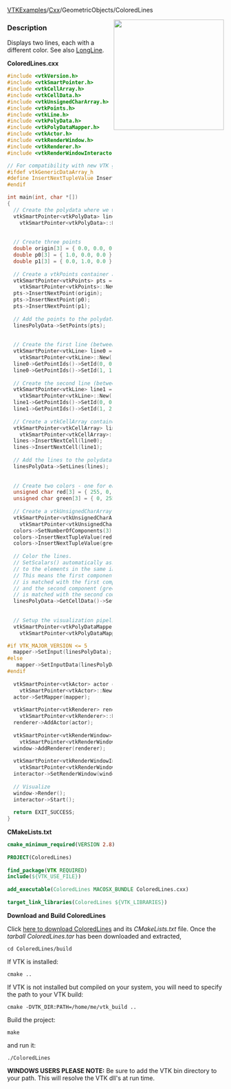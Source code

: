 [VTKExamples](/index/)/[Cxx](/Cxx)/GeometricObjects/ColoredLines

<img align="right" src="https://github.com/lorensen/VTKExamples/blob/gh-pages/Testing/Baseline/GeometricObjects/TestColoredLines.png?raw=true" width="256" />

### Description
Displays two lines, each with a different color. See also [LongLine](Cxx/GeometricObjects/LongLine).

**ColoredLines.cxx**
```c++
#include <vtkVersion.h>
#include <vtkSmartPointer.h>
#include <vtkCellArray.h>
#include <vtkCellData.h>
#include <vtkUnsignedCharArray.h>
#include <vtkPoints.h>
#include <vtkLine.h>
#include <vtkPolyData.h>
#include <vtkPolyDataMapper.h>
#include <vtkActor.h>
#include <vtkRenderWindow.h>
#include <vtkRenderer.h>
#include <vtkRenderWindowInteractor.h>

// For compatibility with new VTK generic data arrays
#ifdef vtkGenericDataArray_h
#define InsertNextTupleValue InsertNextTypedTuple
#endif

int main(int, char *[])
{
  // Create the polydata where we will store all the geometric data
  vtkSmartPointer<vtkPolyData> linesPolyData =
    vtkSmartPointer<vtkPolyData>::New();
  
  
  // Create three points
  double origin[3] = { 0.0, 0.0, 0.0 };
  double p0[3] = { 1.0, 0.0, 0.0 };
  double p1[3] = { 0.0, 1.0, 0.0 };
  
  // Create a vtkPoints container and store the points in it
  vtkSmartPointer<vtkPoints> pts =
    vtkSmartPointer<vtkPoints>::New();
  pts->InsertNextPoint(origin);
  pts->InsertNextPoint(p0);
  pts->InsertNextPoint(p1);
  
  // Add the points to the polydata container
  linesPolyData->SetPoints(pts);
  
  
  // Create the first line (between Origin and P0)
  vtkSmartPointer<vtkLine> line0 =
    vtkSmartPointer<vtkLine>::New();
  line0->GetPointIds()->SetId(0, 0); // the second 0 is the index of the Origin in linesPolyData's points
  line0->GetPointIds()->SetId(1, 1); // the second 1 is the index of P0 in linesPolyData's points
  
  // Create the second line (between Origin and P1)
  vtkSmartPointer<vtkLine> line1 =
    vtkSmartPointer<vtkLine>::New();
  line1->GetPointIds()->SetId(0, 0); // the second 0 is the index of the Origin in linesPolyData's points
  line1->GetPointIds()->SetId(1, 2); // 2 is the index of P1 in linesPolyData's points
  
  // Create a vtkCellArray container and store the lines in it
  vtkSmartPointer<vtkCellArray> lines =
    vtkSmartPointer<vtkCellArray>::New();
  lines->InsertNextCell(line0);
  lines->InsertNextCell(line1);
  
  // Add the lines to the polydata container
  linesPolyData->SetLines(lines);
  
  
  // Create two colors - one for each line
  unsigned char red[3] = { 255, 0, 0 };
  unsigned char green[3] = { 0, 255, 0 };
  
  // Create a vtkUnsignedCharArray container and store the colors in it
  vtkSmartPointer<vtkUnsignedCharArray> colors =
    vtkSmartPointer<vtkUnsignedCharArray>::New();
  colors->SetNumberOfComponents(3);
  colors->InsertNextTupleValue(red);
  colors->InsertNextTupleValue(green);
  
  // Color the lines.
  // SetScalars() automatically associates the values in the data array passed as parameter
  // to the elements in the same indices of the cell data array on which it is called.
  // This means the first component (red) of the colors array
  // is matched with the first component of the cell array (line 0)
  // and the second component (green) of the colors array
  // is matched with the second component of the cell array (line 1)
  linesPolyData->GetCellData()->SetScalars(colors);
  
  
  // Setup the visualization pipeline
  vtkSmartPointer<vtkPolyDataMapper> mapper =
    vtkSmartPointer<vtkPolyDataMapper>::New();

#if VTK_MAJOR_VERSION <= 5
  mapper->SetInput(linesPolyData);
#else
   mapper->SetInputData(linesPolyData);
#endif
  
  vtkSmartPointer<vtkActor> actor =
    vtkSmartPointer<vtkActor>::New();
  actor->SetMapper(mapper);
  
  vtkSmartPointer<vtkRenderer> renderer =
    vtkSmartPointer<vtkRenderer>::New();
  renderer->AddActor(actor);
  
  vtkSmartPointer<vtkRenderWindow> window =
    vtkSmartPointer<vtkRenderWindow>::New();
  window->AddRenderer(renderer);
  
  vtkSmartPointer<vtkRenderWindowInteractor> interactor =
    vtkSmartPointer<vtkRenderWindowInteractor>::New();
  interactor->SetRenderWindow(window);
  
  // Visualize
  window->Render();
  interactor->Start();
  
  return EXIT_SUCCESS;
}
```
**CMakeLists.txt**
```cmake
cmake_minimum_required(VERSION 2.8)
 
PROJECT(ColoredLines)
 
find_package(VTK REQUIRED)
include(${VTK_USE_FILE})
 
add_executable(ColoredLines MACOSX_BUNDLE ColoredLines.cxx)
 
target_link_libraries(ColoredLines ${VTK_LIBRARIES})
```

**Download and Build ColoredLines**

Click [here to download ColoredLines](https://github.com/lorensen/VTKWikiExamplesTarballs/raw/master/ColoredLines.tar) and its *CMakeLists.txt* file.
Once the *tarball ColoredLines.tar* has been downloaded and extracted,
```
cd ColoredLines/build 
```
If VTK is installed:
```
cmake ..
```
If VTK is not installed but compiled on your system, you will need to specify the path to your VTK build:
```
cmake -DVTK_DIR:PATH=/home/me/vtk_build ..
```
Build the project:
```
make
```
and run it:
```
./ColoredLines
```
**WINDOWS USERS PLEASE NOTE:** Be sure to add the VTK bin directory to your path. This will resolve the VTK dll's at run time.

